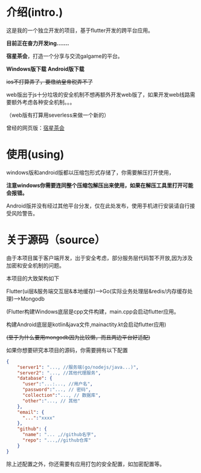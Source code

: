 # 介绍(intro.)
这是我的一个独立开发的项目，基于flutter开发的跨平台应用。

**目前正在奋力开发ing.......**

**宿星茶会**，打造一个分享与交流galgame的平台。


**Windows版下载**  **Android版下载**

~~ios不打算弄了，要缴纳皇帝税弄不了~~

web版出于js十分垃圾的安全机制不想再额外开发web版了，如果开发web线路需要额外考虑各种安全机制。。。

（web版有打算用severless来做一个新的）

曾经的网页版：[宿星茶会](https://www.suxing.site/)

# 使用(using)

windows版和android版都以压缩包形式存储了，你需要解压打开使用，

**注意windows你需要连同整个压缩包解压出来使用，如果在解压工具里打开可能会报错。**

Android版并没有经过其他平台分发，仅在此处发布，使用手机进行安装请自行接受风险警告。

# 关于源码（source）

由于本项目属于客户端开发，出于安全考虑，部分服务层代码暂不开放,因为涉及加密和安全机制的问题。

本项目的大致架构如下

Flutter(ui层&服务端交互层&本地缓存)-->Go(实际业务处理层&redis/内存缓存处理)-->Mongodb

(Flutter构建Windows底层是cpp文件构建，main.cpp会启动flutter应用。

构建Android底层是kotlin&java文件,mainactity.kt会启动flutter应用)

~~(至于为什么要用mongodb因为比较懒，而且两边平台好适配)~~

如果你想要研究本项目的源码，你需要拥有以下配置
```json
{
    "server1": "..., //服务端(go/nodejs/java...)",
    "server2": "..., //其他代理服务",
    "database": { 
      "user":"...:..., //用户名",
      "password":"..., // 密码",
      "collection":"..., // 数据库",
      "other":"..., // 其他"
    },
    "email": { 
      "...":"xxxx"
    },
    "github": { 
      "name": "... ,//github名字",
      "repo": "...,//github仓库"
    }
}
```
除上述配置之外，你还需要有应用打包的安全配置，如加密配置等。


















